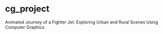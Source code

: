 # cg_project
Animated Journey of a Fighter Jet: Exploring Urban and Rural Scenes Using Computer Graphics
